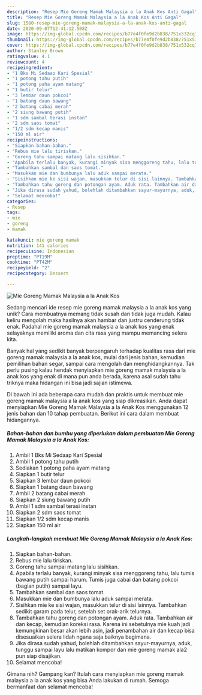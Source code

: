 ```yaml
---
description: "Resep Mie Goreng Mamak Malaysia a la Anak Kos Anti Gagal"
title: "Resep Mie Goreng Mamak Malaysia a la Anak Kos Anti Gagal"
slug: 1580-resep-mie-goreng-mamak-malaysia-a-la-anak-kos-anti-gagal
date: 2020-09-07T12:41:12.508Z
image: https://img-global.cpcdn.com/recipes/b77e4f0fe9d2b838/751x532cq70/mie-goreng-mamak-malaysia-a-la-anak-kos-foto-resep-utama.jpg
thumbnail: https://img-global.cpcdn.com/recipes/b77e4f0fe9d2b838/751x532cq70/mie-goreng-mamak-malaysia-a-la-anak-kos-foto-resep-utama.jpg
cover: https://img-global.cpcdn.com/recipes/b77e4f0fe9d2b838/751x532cq70/mie-goreng-mamak-malaysia-a-la-anak-kos-foto-resep-utama.jpg
author: Stanley Brown
ratingvalue: 4.1
reviewcount: 4
recipeingredient:
- "1 Bks Mi Sedaap Kari Spesial"
- "1 potong tahu putih"
- "1 potong paha ayam matang"
- "1 butir telur"
- "3 lembar daun pokcoi"
- "1 batang daun bawang"
- "2 batang cabai merah"
- "2 siung bawang putih"
- "1 sdm sambal terasi instan"
- "2 sdm saos tomat"
- "1/2 sdm kecap manis"
- "150 ml air"
recipeinstructions:
- "Siapkan bahan-bahan."
- "Rebus mie lalu tiriskan."
- "Goreng tahu sampai matang lalu sisihkan."
- "Apabila terlalu banyak, kurangi minyak sisa menggoreng tahu, lalu tumis bawang putih sampai harum. Tumis juga cabai dan batang pokcoi (bagian putih) sampai layu."
- "Tambahkan sambal dan saos tomat."
- "Masukkan mie dan bumbunya lalu aduk sampai merata."
- "Sisihkan mie ke sisi wajan, masukkan telur di sisi lainnya. Tambahkan sedikit garam pada telur, setelah set orak-arik telurnya."
- "Tambahkan tahu goreng dan potongan ayam. Aduk rata. Tambahkan air dan kecap, kemudian koreksi rasa. Karena ini sebetulnya mie kuah jadi kemungkinan besar akan lebih asin, jadi penambahan air dan kecap bisa disesuaikan selera lidah ngana saja baiknya begimana."
- "Jika dirasa sudah yahud, bolehlah ditambahkan sayur-mayurnya, aduk, tunggu sampai layu lalu matikan kompor dan mie goreng mamak ala2 pun siap disajikan."
- "Selamat mencoba!"
categories:
- Resep
tags:
- mie
- goreng
- mamak

katakunci: mie goreng mamak 
nutrition: 141 calories
recipecuisine: Indonesian
preptime: "PT19M"
cooktime: "PT42M"
recipeyield: "2"
recipecategory: Dessert

---
```



![Mie Goreng Mamak Malaysia a la Anak Kos](https://img-global.cpcdn.com/recipes/b77e4f0fe9d2b838/751x532cq70/mie-goreng-mamak-malaysia-a-la-anak-kos-foto-resep-utama.jpg)

Sedang mencari ide resep mie goreng mamak malaysia a la anak kos yang unik? Cara membuatnya memang tidak susah dan tidak juga mudah. Kalau keliru mengolah maka hasilnya akan hambar dan justru cenderung tidak enak. Padahal mie goreng mamak malaysia a la anak kos yang enak selayaknya memiliki aroma dan cita rasa yang mampu memancing selera kita.

Banyak hal yang sedikit banyak berpengaruh terhadap kualitas rasa dari mie goreng mamak malaysia a la anak kos, mulai dari jenis bahan, kemudian pemilihan bahan segar, sampai cara mengolah dan menghidangkannya. Tak perlu pusing kalau hendak menyiapkan mie goreng mamak malaysia a la anak kos yang enak di mana pun anda berada, karena asal sudah tahu triknya maka hidangan ini bisa jadi sajian istimewa.




Di bawah ini ada beberapa cara mudah dan praktis untuk membuat mie goreng mamak malaysia a la anak kos yang siap dikreasikan. Anda dapat menyiapkan Mie Goreng Mamak Malaysia a la Anak Kos menggunakan 12 jenis bahan dan 10 tahap pembuatan. Berikut ini cara dalam membuat hidangannya.

<!--inarticleads1-->

##### Bahan-bahan dan bumbu yang diperlukan dalam pembuatan Mie Goreng Mamak Malaysia a la Anak Kos:

1. Ambil 1 Bks Mi Sedaap Kari Spesial
1. Ambil 1 potong tahu putih
1. Sediakan 1 potong paha ayam matang
1. Siapkan 1 butir telur
1. Siapkan 3 lembar daun pokcoi
1. Siapkan 1 batang daun bawang
1. Ambil 2 batang cabai merah
1. Siapkan 2 siung bawang putih
1. Ambil 1 sdm sambal terasi instan
1. Siapkan 2 sdm saos tomat
1. Siapkan 1/2 sdm kecap manis
1. Siapkan 150 ml air




<!--inarticleads2-->

##### Langkah-langkah membuat Mie Goreng Mamak Malaysia a la Anak Kos:

1. Siapkan bahan-bahan.
1. Rebus mie lalu tiriskan.
1. Goreng tahu sampai matang lalu sisihkan.
1. Apabila terlalu banyak, kurangi minyak sisa menggoreng tahu, lalu tumis bawang putih sampai harum. Tumis juga cabai dan batang pokcoi (bagian putih) sampai layu.
1. Tambahkan sambal dan saos tomat.
1. Masukkan mie dan bumbunya lalu aduk sampai merata.
1. Sisihkan mie ke sisi wajan, masukkan telur di sisi lainnya. Tambahkan sedikit garam pada telur, setelah set orak-arik telurnya.
1. Tambahkan tahu goreng dan potongan ayam. Aduk rata. Tambahkan air dan kecap, kemudian koreksi rasa. Karena ini sebetulnya mie kuah jadi kemungkinan besar akan lebih asin, jadi penambahan air dan kecap bisa disesuaikan selera lidah ngana saja baiknya begimana.
1. Jika dirasa sudah yahud, bolehlah ditambahkan sayur-mayurnya, aduk, tunggu sampai layu lalu matikan kompor dan mie goreng mamak ala2 pun siap disajikan.
1. Selamat mencoba!




Gimana nih? Gampang kan? Itulah cara menyiapkan mie goreng mamak malaysia a la anak kos yang bisa Anda lakukan di rumah. Semoga bermanfaat dan selamat mencoba!
